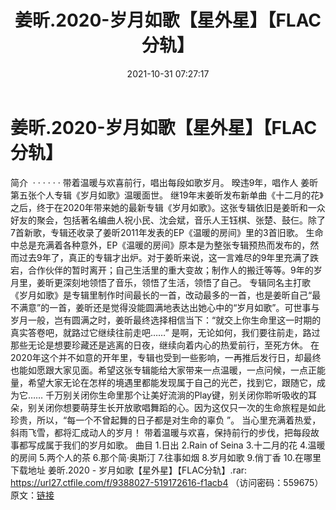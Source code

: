 ﻿---
title: 姜昕.2020-岁月如歌【星外星】【FLAC分轨】
date: 2021-10-31 07:27:17
categories: APE、FLAC、MP3
tags: 华语中文
---
# 姜昕.2020-岁月如歌【星外星】【FLAC分轨】

简介  · · · · ·
·
带着温暖与欢喜前行，唱出每段如歌岁月。
暌违9年，唱作人 姜昕
第五张个人专辑《岁月如歌》温暖面世。
继19年末姜昕发布新单曲《十二月的花》之后，终于在2020年带来她的最新专辑《岁月如歌》。这张专辑依旧是姜昕和一众好友的聚会，包括著名编曲人祝小民、沈会斌，音乐人王钰棋、张楚、鼓仨。除了7首新歌，专辑还收录了姜昕2011年发表的EP《温暖的房间》里的3首旧歌。
生命中总是充满着各种意外，EP《温暖的房间》原本是为整张专辑预热而发布的，然而过去9年了，真正的专辑才出炉。对于姜昕来说，这一言难尽的9年里充满了跌宕，合作伙伴的暂时离开；自己生活里的重大变故；制作人的搬迁等等。9年的岁月里，姜昕更深刻地领悟了音乐，领悟了生活，领悟了自己。
专辑同名主打歌《岁月如歌》是专辑里制作时间最长的一首，改动最多的一首，也是姜昕自己“最不满意”的一首，姜昕还是觉得没能圆满地表达出她心中的“岁月如歌”。可世事与岁月一般，岂有圆满之时，姜昕最终选择相信当下：“就交上你生命里这一时期的真实答卷吧，就路过它继续往前走吧……”
是啊，无论如何，我们要往前走，路过那些无论是想要珍藏还是逃离的日夜，继续向着内心的热爱前行，至死方休。
在2020年这个并不如意的开年里，专辑也受到一些影响，一再推后发行日，却最终也能如愿跟大家见面。希望这张专辑能给大家带来一点温暖，一点问候，一点正能量，希望大家无论在怎样的境遇里都能发现属于自己的光芒，找到它，跟随它，成为它……
千万别关闭你生命里那个让美好流淌的Play键，别关闭你聆听吸收的耳朵，别关闭你想要萌芽生长开放歌唱舞蹈的心。因为这仅只一次的生命旅程是如此珍贵，所以，“每一个不曾起舞的日子都是对生命的辜负
”。
当心里充满着热爱，斜雨飞雪，都将汇成动人的岁月！
带着温暖与欢喜，保持前行的步伐，把每段故事都写成属于我们的岁月如歌。
曲目
1.日出
2.Rain of Seina
3.十二月的花
4.温暖的房间
5.两个人的茶
6.那个简·奥斯汀
7.往事如烟
8.岁月如歌
9.俏丁香
10.在哪里
下载地址
姜昕.2020 - 岁月如歌【星外星】【FLAC分轨】.rar: https://url27.ctfile.com/f/9388027-519172616-f1acb4
（访问密码：559675）
原文：[链接](https://blog.sina.com.cn/s/blog_1647c7e7601030uno.html)